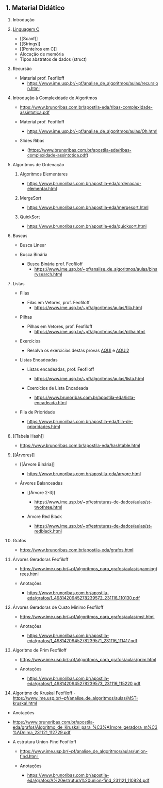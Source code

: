 ## 1. Material Didático

1. Introdução

2. [Linguagem C](https://www.brunoribas.com.br/apostila-eda/linguagem-C.html)
    - [[Scanf]]
    - [[Strings]]
    - [[Ponteiros em C]]
    - Alocação de memória
    - Tipos abstratos de dados (struct)

3. Recursão

    - Material prof. Feofiloff 
	    -  https://www.ime.usp.br/~pf/analise_de_algoritmos/aulas/recursion.html

4. Introdução à Complexidade de Algoritmos 
	- https://www.brunoribas.com.br/apostila-eda/ribas-complexidade-assintotica.pdf
	
    - Material prof. Feofiloff 
	    - https://www.ime.usp.br/~pf/analise_de_algoritmos/aulas/Oh.html
	    
    - Slides Ribas 
	    - (https://www.brunoribas.com.br/apostila-eda/ribas-complexidade-assintotica.pdf)

5. Algoritmos de Ordenação

    1. Algoritmos Elementares
	    - https://www.brunoribas.com.br/apostila-eda/ordenacao-elementar.html
	    
    2. MergeSort 
	     -  https://www.brunoribas.com.br/apostila-eda/mergesort.html
	     
    3. QuickSort 
	    - https://www.brunoribas.com.br/apostila-eda/quicksort.html

6. Buscas

    - Busca Linear
    
    - Busca Binária
        - Busca Binária prof. Feofiloff
	        - https://www.ime.usp.br/~pf/analise_de_algoritmos/aulas/binarysearch.html

7. Listas

    - Filas
        - Filas em Vetores, prof. Feofiloff
	        - https://www.ime.usp.br/~pf/algoritmos/aulas/fila.html

    - Pilhas
        - Pilhas em Vetores, prof. Feofiloff
	        - https://www.ime.usp.br/~pf/algoritmos/aulas/pilha.html

    - Exercícios
        - Resolva os exercícios destas provas [AQUI](https://www.brunoribas.com.br/aed1/provas/2/2016-2.pdf) e [AQUI2](https://www.brunoribas.com.br/aed1/provas/2/2018-2.pdf)

    - Listas Encadeadas
        - Listas encadeadas, prof. Feofiloff
	        - https://www.ime.usp.br/~pf/algoritmos/aulas/lista.html

        - Exercícios de Lista Encadeada
	        - https://www.brunoribas.com.br/apostila-eda/lista-encadeada.html

    - Fila de Prioridade 
	    - https://www.brunoribas.com.br/apostila-eda/fila-de-prioridades.html
    
8. [[Tabela Hash]] 
	- https://www.brunoribas.com.br/apostila-eda/hashtable.html

9. [[Árvores]]

    - [[Árvore Binária]]
	    - https://www.brunoribas.com.br/apostila-eda/arvore.html

    - Árvores Balanceadas
        - [[Árvore 2-3]]
	        - https://www.ime.usp.br/~pf/estruturas-de-dados/aulas/st-twothree.html

        - Árvore Red Black
	        - https://www.ime.usp.br/~pf/estruturas-de-dados/aulas/st-redblack.html

10. Grafos
	- https://www.brunoribas.com.br/apostila-eda/grafos.html

 11. Árvores Geradoras Feofiloff
	 - https://www.ime.usp.br/~pf/algoritmos_para_grafos/aulas/spanningtrees.html

	 - Anotações
		 - https://www.brunoribas.com.br/apostila-eda/grafos/1_4981420945278239572_231116_110130.pdf

 12. Árvores Geradoras de Custo Mínimo Feofiloff
	 - https://www.ime.usp.br/~pf/algoritmos_para_grafos/aulas/mst.html

	 - Anotações  
		 - https://www.brunoribas.com.br/apostila-eda/grafos/1_4981420945278239571_231116_111417.pdf

 13. Algoritmo de Prim Feofiloff
	 - https://www.ime.usp.br/~pf/algoritmos_para_grafos/aulas/prim.html 
	 
	 - Anotações
		 - https://www.brunoribas.com.br/apostila-eda/grafos/1_4981420945278239573_231116_115220.pdf
 
 14.  Algoritmo de Kruskal Feofiloff
	 - https://www.ime.usp.br/~pf/analise_de_algoritmos/aulas/MST-kruskal.html 
	 
- Anotações
- https://www.brunoribas.com.br/apostila-eda/grafos/Algoritmo_de_Kruskal_para_%C3%A1rvore_geradora_m%C3%ADnima_231121_112729.pdf
		 
 - A estrutura Union-Find Feofiloff
	 - https://www.ime.usp.br/~pf/analise_de_algoritmos/aulas/union-find.html 
	 
	  - Anotações
		  - https://www.brunoribas.com.br/apostila-eda/grafos/A%20estrutura%20union-find_231121_110824.pdf